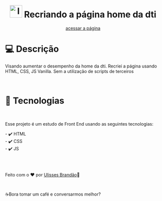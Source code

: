 <div align="center" >
  <h1 align="center" > 
    <img src="https://www.dtidigital.com.br/wp-content/uploads/2019/12/logo-dti-branca.png" width="40px" alt="logo da dti" />
    Recriando a página home da dti</h1> 
    <a target="_blank" href="https://ulisses97.github.io/pagina-home-dti/" >acessar a página</a>
</div>

<div>
  
<h1>💻 Descrição</h1>
<p>Visando aumentar o desempenho da home da dti. Recriei a página usando HTML, CSS, JS Vanilla. Sem a utilização de scripts de terceiros </p>
</br>


<h1>🚀 Tecnologias</h1>
</br>
<p>Esse projeto é um estudo de Front End usando as seguintes tecnologias:</p>
<span>
- ✔️ HTML </br>
- ✔️ CSS </br>
- ✔️ JS </br>
</span>
</div>

</br></br>
<footer><p>Feito com o ♥ por <a href="https://www.instagram.com/ulisses.brandao/">Ulisses Brandão</a>👋</p> </br>
<p>☕Bora tomar um café e conversarmos melhor?</p></footer>
